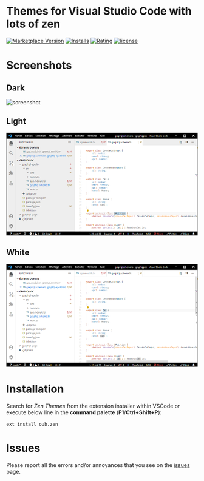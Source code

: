 # Themes for Visual Studio Code with lots of zen

[![Marketplace Version](https://vsmarketplacebadge.apphb.com/version/oub.zen.svg?style=flat-square)](https://marketplace.visualstudio.com/items?itemName=oub.zen) [![Installs](https://vsmarketplacebadge.apphb.com/installs-short/oub.zen.svg?style=flat-square)](https://marketplace.visualstudio.com/items?itemName=oub.zen) [![Rating](https://vsmarketplacebadge.apphb.com/rating/oub.zen.svg?style=flat-square)](https://marketplace.visualstudio.com/items?itemName=oub.zen) [![license](https://img.shields.io/badge/license-MIT-orange.svg?style=flat-square)](https://github.com/oub/vscode-zen/blob/master/LICENSE.md)

# Screenshots

## Dark

![screenshot](https://github.com/oub/vscode-zen/raw/master/media/screenshot-dark.png)

## Light

![screenshot](https://github.com/oub/vscode-zen/raw/master/media/screenshot-light.png)

## White

![screenshot](https://github.com/oub/vscode-zen/raw/master/media/screenshot-white.png)

# Installation

Search for _Zen Themes_ from the extension installer within VSCode or execute below line in the **command palette** (**F1**/**Ctrl+Shift+P**):

```
ext install oub.zen
```

# Issues

Please report all the errors and/or annoyances that you see on the [issues](https://github.com/oub/vscode-zen/issues) page.
